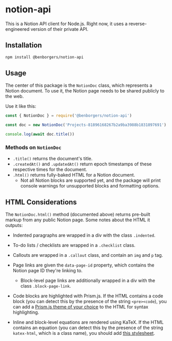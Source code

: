 # notion-api

This is a Notion API client for Node.js. Right now, it uses a reverse-engineered version of their private API.

## Installation

```bash
npm install @benborgers/notion-api
```

## Usage

The center of this package is the `NotionDoc` class, which represents a Notion document. To use it, the Notion page needs to be shared publicly to the web.

Use it like this:

```javascript
const { NotionDoc } = require('@benborgers/notion-api')

const doc = new NotionDoc('Projects-81896168267b2a9ba3988b1831897691')

console.log(await doc.title())
```

### Methods on `NotionDoc`

- `.title()` returns the document's title.
- `.createdAt()` and `.updatedAt()` return epoch timestamps of these respective times for the document.
- `.html()` returns fully-baked HTML for a Notion document.
    - Not all Notion blocks are supported yet, and the package will print console warnings for unsupported blocks and formatting options.

## HTML Considerations

The `NotionDoc.html()` method (documented above) returns pre-built markup from any public Notion page. Some notes about the HTML it outputs:

- Indented paragraphs are wrapped in a div with the class `.indented`.
- To-do lists / checklists are wrapped in a `.checklist` class.
- Callouts are wrapped in a `.callout` class, and contain an `img` and `p` tag.
- Page links are given the `data-page-id` property, which contains the Notion page ID they're linking to.
    - Block-level page links are additionally wrapped in a div with the class `.block-page-link`.

- Code blocks are highlighted with Prism.js. If the HTML contains a code block (you can detect this by the presence of the string `<pre><code`), you can add a [Prism.js theme of your choice](https://unpkg.com/browse/prism-themes@latest/themes/) to the HTML for syntax highlighting.
- Inline and block-level equations are rendered using KaTeX. If the HTML contains an equation (you can detect this by the presence of the string `katex-html`, which is a class name), you should add [this stylesheet](https://unpkg.com/katex@latest/dist/katex.min.css).
